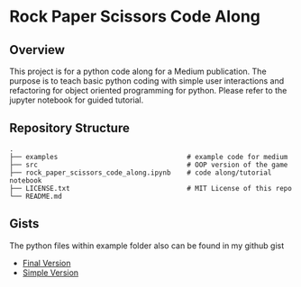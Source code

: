 # Rock Paper Scissors Code Along

## Overview
This project is for a python code along for a Medium publication. The purpose is to teach basic python coding with simple user interactions and refactoring for object oriented programming for python. Please refer to the jupyter notebook for guided tutorial.

## Repository Structure
    .
    ├── examples                                # example code for medium
    ├── src                                     # OOP version of the game
    ├── rock_paper_scissors_code_along.ipynb    # code along/tutorial notebook
    ├── LICENSE.txt                             # MIT License of this repo
    └── README.md

## Gists

The python files within example folder also can be found in my github gist
- [Final Version](https://gist.github.com/yunghanjeong/88664cf3196dfa19df84013a806df8e6)
- [Simple Version](https://gist.github.com/yunghanjeong/06500e08609a54ec585089d7e8fb5e54)